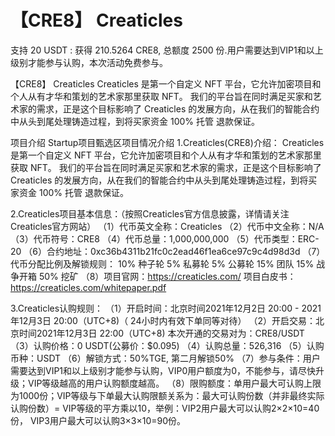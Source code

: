 # 【CRE8】 Creaticles

支持 20 USDT : 获得 210.5264 CRE8, 总额度 2500 份.用户需要达到VIP1和以上级别才能参与认购，本次活动免费参与。

【CRE8】 Creaticles
Creaticles 是第一个自定义 NFT 平台，它允许加密项目和个人从有才华和策划的艺术家那里获取 NFT。 我们的平台旨在同时满足买家和艺术家的需求，正是这个目标影响了 Creaticles 的发展方向，从在我们的智能合约中从头到尾处理铸造过程，到将买家资金 100% 托管 退款保证。


项目介绍
Startup项目甄选区项目情况介绍
1.Creaticles(CRE8)介绍：
Creaticles 是第一个自定义 NFT 平台，它允许加密项目和个人从有才华和策划的艺术家那里获取 NFT。 我们的平台旨在同时满足买家和艺术家的需求，正是这个目标影响了 Creaticles 的发展方向，从在我们的智能合约中从头到尾处理铸造过程，到将买家资金 100% 托管 退款保证。

2.Creaticles项目基本信息：（按照Creaticles官方信息披露，详情请关注Creaticles官方网站）
（1）代币英文全称：Creaticles
（2）代币中文全称：N/A
（3）代币符号：CRE8
（4）代币总量：1,000,000,000
（5）代币类型：ERC-20
（6）合约地址：0xc36b4311b21fc0c2ead46f1ea6ce97c9c4d98d3d
（7）代币分配比例及解锁规则：
10% 种子轮
5% 私募轮
5% 公募轮
15% 团队
15% 战争开箱
50% 挖矿
（8）项目官网：https://creaticles.com/
项目白皮书：https://creaticles.com/whitepaper.pdf

3.Creaticles认购规则：
（1）开启时间：北京时间2021年12月2日 20:00 - 2021年12月3日 20:00（UTC+8)（ 24小时内有效下单同等对待）
（2）开启交易：北京时间2021年12月3日 22:00（UTC+8)
本次开通的交易对为：CRE8/USDT
（3）认购价格：0 USDT(公募价：$0.095)
（4）认购总量：526,316
（5）认购币种：USDT
（6）解锁方式：50%TGE, 第二月解锁50%
（7）参与条件：用户需要达到VIP1和以上级别才能参与认购，VIP0用户额度为0，不能参与，请尽快升级；VIP等级越高的用户认购额度越高。
（8）限购额度：单用户最大可认购上限为1000份；VIP等级与下单最大认购限额关系为：最大可认购份数（并非最终实际认购份数）= VIP等级的平方乘以10，举例：VIP2用户最大可以认购2×2×10=40份， VIP3用户最大可以认购3×3×10=90份。
